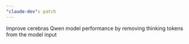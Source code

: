 ```yaml
---
"claude-dev": patch
---
```


Improve cerebras Qwen model performance by removing thinking tokens from the model input